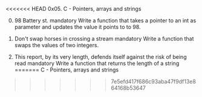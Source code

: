 <<<<<<< HEAD
0x05. C - Pointers, arrays and strings

0. 98 Battery st.
mandatory
Write a function that takes a pointer to an int as parameter and updates the value it points to to 98.

1. Don't swap horses in crossing a stream
mandatory
Write a function that swaps the values of two integers.

2. This report, by its very length, defends itself against the risk of being read
mandatory
Write a function that returns the length of a string
=======
 C - Pointers, arrays and strings
>>>>>>> 7e5efd417f686c93aba47f9df13e864168b53647
